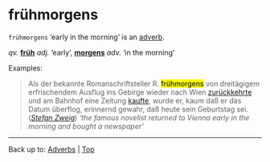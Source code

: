 # frühmorgens

`frühmorgens` ‘early in the morning’ is an [adverb](../../index.md).

*qv.* **[früh](../../../adjectives/f/fr/frueh.md)** *adj.* ‘early’, **[morgens](../../m/mo/morgens.md)** *adv.* ‘in the morning’

Examples:

> Als der bekannte Romanschriftsteller R. <mark>frühmorgens</mark> von dreitägigem erfrischendem Ausflug ins Gebirge wieder nach Wien [zurückkehrte](../../../verbs/z/zu/zurueckkehren.md) und am Bahnhof eine Zeitung [kaufte](../../../verbs/k/ka/kaufen.md), wurde er, kaum daß er das Datum überflog, erinnernd gewahr, daß heute sein Geburtstag sei. (*[Stefan Zweig](../../../texts/StefanZweig/BriefEinerUnbekannten.md)*) *‘the famous novelist returned to Vienna early in the morning and bought a newspaper’*

----

Back up to: [Adverbs](../../index.md) | [Top](../../../index.md)
